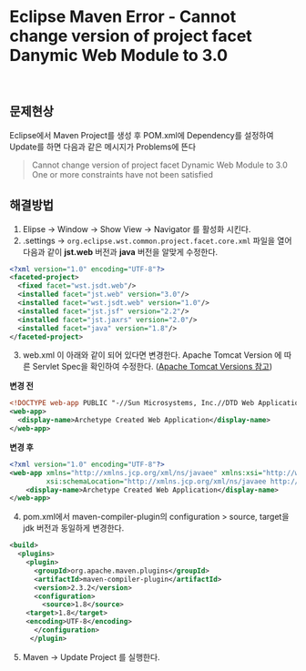 Eclipse Maven Error - Cannot change version of project facet Danymic Web Module to 3.0
===
<br>

## 문제현상
Eclipse에서 Maven Project를 생성 후 POM.xml에 Dependency를 설정하여 Update를 하면 다음과 같은 메시지가 Problems에 뜬다

>Cannot change version of project facet Dynamic Web Module to 3.0 <br>
>One or more constraints have not been satisfied


## 해결방법
1. Elipse -> Window -> Show View -> Navigator 를 활성화 시킨다. <br>
2. .settings -> `org.eclipse.wst.common.project.facet.core.xml` 파일을 열어 다음과 같이 **jst.web** 버전과 **java** 버전을 알맞게 수정한다.

```xml
<?xml version="1.0" encoding="UTF-8"?>
<faceted-project>
  <fixed facet="wst.jsdt.web"/>
  <installed facet="jst.web" version="3.0"/>
  <installed facet="wst.jsdt.web" version="1.0"/>
  <installed facet="jst.jsf" version="2.2"/>
  <installed facet="jst.jaxrs" version="2.0"/>
  <installed facet="java" version="1.8"/>
</faceted-project>
```

3. web.xml 이 아래와 같이 되어 있다면 변경한다. Apache Tomcat Version 에 따른 Servlet Spec을 확인하여 수정한다.
([Apache Tomcat Versions 참고](http://tomcat.apache.org/whichversion.html "Apache Tomcat Versions"))

**변경 전**

```xml
<!DOCTYPE web-app PUBLIC "-//Sun Microsystems, Inc.//DTD Web Application 2.3//EN" "http://java.sun.com/dtd/web-app_2_3.dtd" >
<web-app>
  <display-name>Archetype Created Web Application</display-name>
</web-app>
```

**변경 후**

```xml
<?xml version="1.0" encoding="UTF-8"?>
<web-app xmlns="http://xmlns.jcp.org/xml/ns/javaee" xmlns:xsi="http://www.w3.org/2001/XMLSchema-instance" 
         xsi:schemaLocation="http://xmlns.jcp.org/xml/ns/javaee http://xmlns.jcp.org/xml/ns/javaee/web-app_3_1.xsd" version="3.1">
    <display-name>Archetype Created Web Application</display-name>
</web-app>
```
4. pom.xml에서 maven-compiler-plugin의 configuration > source, target을 jdk 버전과 동일하게 변경한다.

```xml
<build>
  <plugins>
    <plugin>
      <groupId>org.apache.maven.plugins</groupId>
      <artifactId>maven-compiler-plugin</artifactId>
      <version>2.3.2</version>
      <configuration>
        <source>1.8</source>
	<target>1.8</target>
	<encoding>UTF-8</encoding>          
      </configuration>
     </plugin>
```
5. Maven -> Update Project 를 실행한다.
